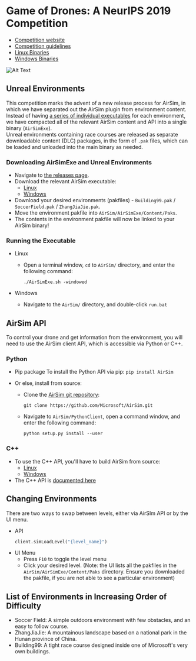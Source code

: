 # Game of Drones: A NeurIPS 2019 Competition
- [Competition website](https://www.microsoft.com/en-us/research/academic-program/game-of-drones-competition-at-neurips-2019/)
- [Competition guidelines](https://github.com/microsoft/AirSim-NeurIPS2019-Drone-Racing/blob/master/docs/competition_guidelines.md)
- [Linux Binaries](https://github.com/microsoft/AirSim-NeurIPS2019-Drone-Racing/releases/tag/v0.0-linux)
- [Windows Binaries](https://github.com/microsoft/AirSim-NeurIPS2019-Drone-Racing/releases/tag/v0.0-windows)

![Alt Text](https://github.com/microsoft/AirSim-NeurIPS2019-Drone-Racing/blob/master/docs/images/neurips_b99_3_drones.gif?raw=true)

## Unreal Environments
This competition marks the advent of a new release process for AirSim, in which we have separated out the AirSim plugin from environment content.    
Instead of having [a series of individual executables](https://github.com/microsoft/AirSim/releases/tag/v.1.2.2) for each environment, we have compacted all of the relevant AirSim content and API into a single binary (`AirSimExe`).    
Unreal environments containing race courses are released as separate downloadable content (DLC) packages, in the form of `.pak` files, which can be loaded and unloaded into the main binary as needed.    

### Downloading AirSimExe and Unreal Environments 
- Navigate to [the releases page](https://github.com/microsoft/AirSim-NeurIPS2019-Drone-Racing/releases).
- Download the relevant AirSim executable:
	- [Linux](https://github.com/microsoft/AirSim-NeurIPS2019-Drone-Racing/releases/download/v0.0-linux/AirSim-Linux.tar.gz)
	- [Windows](https://github.com/microsoft/AirSim-NeurIPS2019-Drone-Racing/releases/download/v0.0-windows/AirSim-Windows.zip)
- Download your desired environments (pakfiles) - `Building99.pak` / ` SoccerField.pak` / `ZhangJiaJie.pak`.
- Move the environment pakfile into `AirSim/AirSimExe/Content/Paks`. 
- The contents in the environment pakfile will now be linked to your AirSim binary!

### Running the Executable

- Linux
	- Open a terminal window, `cd` to `AirSim/` directory, and enter the following command:
		```
		./AirSimExe.sh -windowed
		```

- Windows
	- Navigate to the `AirSim/` directory, and double-click `run.bat`


## AirSim API
To control your drone and get information from the environment, you will need to use the AirSim client API, which is accessible via Python or C++.

### Python
- Pip package
	To install the Python API via pip:
		```
		pip install AirSim
		```

- Or else, install from source: 
	- Clone the [AirSim git repository](https://github.com/Microsoft/AirSim):
		```
		git clone https://github.com/Microsoft/AirSim.git
		```
	- Navigate to `AirSim/PythonClient`, open a command window, and enter the following command: 
		```
		python setup.py install --user
		```

### C++
- To use the C++ API, you'll have to build AirSim from source:
	- [Linux](https://microsoft.github.io/AirSim/docs/build_linux/)
	- [Windows](https://microsoft.github.io/AirSim/docs/build_windows/)
- The C++ API is [documented here](https://microsoft.github.io/AirSim/docs/apis_cpp/) 

## Changing Environments
There are two ways to swap between levels, either via AirSIm API or by the UI menu.
- API 
	```python
	client.simLoadLevel("{level_name}")
	```
- UI Menu
	- Press `F10` to toggle the level menu
	- Click your desired level. (Note: the UI lists all the pakfiles in the `AirSim/AirSimExe/Content/Paks` directory. Ensure you downloaded the pakfile, if you are not able to see a particular environment)

## List of Environments in Increasing Order of Difficulty 
- Soccer Field: A simple outdoors environment with few obstacles, and an easy to follow course.
- ZhangJiaJie: A mountainous landscape based on a national park in the Hunan province of China.
- Building99: A tight race course designed inside one of Microsoft's very own buildings.
